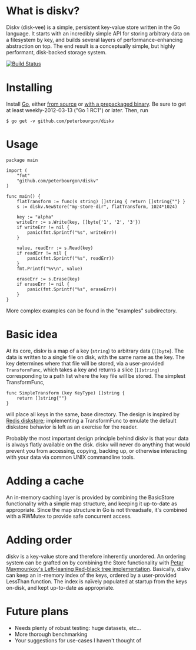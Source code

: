 # What is diskv?

Diskv (disk-vee) is a simple, persistent key-value store written in the Go
language. It starts with an incredibly simple API for storing arbitrary data on
a filesystem by key, and builds several layers of performance-enhancing
abstraction on top.  The end result is a conceptually simple, but highly
performant, disk-backed storage system.

[![Build Status][1]][2]

[1]: https://secure.travis-ci.org/peterbourgon/diskv.png
[2]: http://www.travis-ci.org/peterbourgon/diskv

# Installing

Install [Go][3], either [from source][4] or [with a prepackaged binary][5]. Be
sure to get at least weekly-2012-03-13 ("Go 1 RC1") or later. Then, run

```
$ go get -v github.com/peterbourgon/diskv
```

[3]: http://weekly.golang.org
[4]: http://weekly.golang.org/doc/install/source
[5]: http://weekly.golang.org/doc/install

# Usage

```
package main

import (
	"fmt"
	"github.com/peterbourgon/diskv"
)

func main() {
	flatTransform := func(s string) []string { return []string{""} }
	s := diskv.NewStore("my-store-dir", flatTransform, 1024*1024)

	key := "alpha"
	writeErr := s.Write(key, []byte{'1', '2', '3'})
	if writeErr != nil {
		panic(fmt.Sprintf("%s", writeErr))
	}

	value, readErr := s.Read(key)
	if readErr != nil {
		panic(fmt.Sprintf("%s", readErr))
	}
	fmt.Printf("%v\n", value)

	eraseErr := s.Erase(key)
	if eraseErr != nil {
		panic(fmt.Sprintf("%s", eraseErr))
	}
}
```

More complex examples can be found in the "examples" subdirectory.

# Basic idea

At its core, diskv is a map of a key (`string`) to arbitrary data (`[]byte`).
The data is written to a single file on disk, with the same name as the key.
The key determines where that file will be stored, via a user-provided
`TransformFunc`, which takes a key and returns a slice (`[]string`)
corresponding to a path list where the key file will be stored. The simplest
TransformFunc,

```
func SimpleTransform (key KeyType) []string {
    return []string{""}
}
```

will place all keys in the same, base directory. The design is inspired by
[Redis diskstore][6]; implementing a TransformFunc to emulate the default
diskstore behavior is left as an exercise for the reader.

[6]: http://groups.google.com/group/redis-db/browse_thread/thread/d444bc786689bde9?pli=1

Probably the most important design principle behind diskv is that your data is
always flatly available on the disk. diskv will never do anything that would
prevent you from accessing, copying, backing up, or otherwise interacting with
your data via common UNIX commandline tools.

# Adding a cache

An in-memory caching layer is provided by combining the BasicStore
functionality with a simple map structure, and keeping it up-to-date as
appropriate. Since the map structure in Go is not threadsafe, it's combined
with a RWMutex  to provide safe concurrent access. 

# Adding order

diskv is a key-value store and therefore inherently unordered. An ordering
system can be grafted on by combining the Store functionality with [Petar
Maymounkov's Left-leaning Red-black tree implementation][7]. Basically, diskv
can keep an in-memory index of the keys, ordered by a user-provided LessThan
function. The index is naïvely populated at startup from the keys on-disk, and
kept up-to-date as appropriate.

[7]: https://github.com/petar/GoLLRB 

# Future plans
 
 * Needs plenty of robust testing: huge datasets, etc... 
 * More thorough benchmarking
 * Your suggestions for use-cases I haven't thought of
